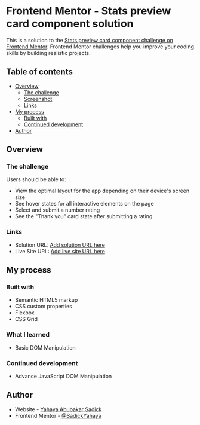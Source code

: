# Frontend Mentor - Stats preview card component solution

This is a solution to the [Stats preview card component challenge on Frontend Mentor](https://www.frontendmentor.io/challenges/stats-preview-card-component-8JqbgoU62). Frontend Mentor challenges help you improve your coding skills by building realistic projects.

## Table of contents

- [Overview](#overview)
  - [The challenge](#the-challenge)
  - [Screenshot](#screenshot)
  - [Links](#links)
- [My process](#my-process)
  - [Built with](#built-with)
  - [Continued development](#continued-development)
- [Author](#author)

## Overview

### The challenge

Users should be able to:

- View the optimal layout for the app depending on their device's screen size
- See hover states for all interactive elements on the page
- Select and submit a number rating
- See the "Thank you" card state after submitting a rating

### Links

- Solution URL: [Add solution URL here](https://github.com/SadickYahaya/Interactive-Rating-Component)
- Live Site URL: [Add live site URL here](https://app.netlify.com/sites/interactive-rating-component2022/settings/general)

## My process

### Built with

- Semantic HTML5 markup
- CSS custom properties
- Flexbox
- CSS Grid

### What I learned

- Basic DOM Manipulation

### Continued development

- Advance JavaScript DOM Manipulation

## Author

- Website - [Yahaya Abubakar Sadick](https://sadickyahaya.netlify.app/)
- Frontend Mentor - [@SadickYahaya](https://www.frontendmentor.io/profile/SadickYahaya)
